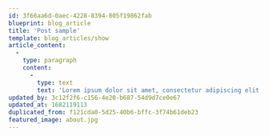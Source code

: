 ```yaml
---
id: 3f66aa6d-0aec-4228-8394-805f19862fab
blueprint: blog_article
title: 'Post sample'
template: blog_articles/show
article_content:
  -
    type: paragraph
    content:
      -
        type: text
        text: 'Lorem ipsum dolor sit amet, consectetur adipiscing elit, sed do eiusmod tempor incididunt ut labore et dolore magna aliqua. Ut enim ad minim veniam, quis nostrud exercitation ullamco laboris nisi ut aliquip ex ea commodo consequat. Duis aute irure dolor in reprehenderit in voluptate velit esse cillum dolore eu fugiat nulla pariatur. Excepteur sint occaecat cupidatat non proident, sunt in culpa qui officia deserunt mollit anim id est laborum.'
updated_by: 3c12f2f6-c156-4e20-b687-54d9d7ce0e67
updated_at: 1682119113
duplicated_from: f121cda0-5d25-40b6-bffc-3f74b61deb23
featured_image: about.jpg
---
```

